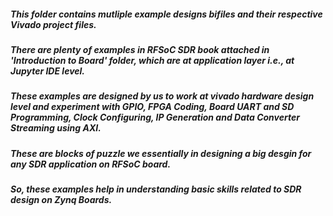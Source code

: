 ##### This folder contains mutliple example designs bifiles and their respective Vivado project files.
##### There are plenty of examples in RFSoC SDR book attached in 'Introduction to Board' folder, which are at application layer i.e., at Jupyter IDE level.
##### These examples are designed by us to work at vivado hardware design level and experiment with GPIO, FPGA Coding, Board UART and SD Programming, Clock Configuring, IP Generation and Data Converter Streaming using AXI.
##### These are blocks of puzzle we essentially in designing a big desgin for any SDR application on RFSoC board.
##### So, these examples help in understanding basic skills related to SDR design on Zynq Boards.
